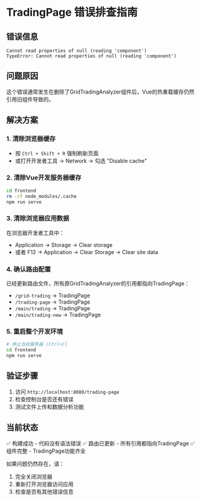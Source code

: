 # TradingPage 错误排查指南

## 错误信息
```
Cannot read properties of null (reading 'component')
TypeError: Cannot read properties of null (reading 'component')
```

## 问题原因
这个错误通常发生在删除了GridTradingAnalyzer组件后，Vue的热重载缓存仍然引用旧组件导致的。

## 解决方案

### 1. 清除浏览器缓存
- 按 `Ctrl + Shift + R` 强制刷新页面
- 或打开开发者工具 → Network → 勾选 "Disable cache"

### 2. 清除Vue开发服务器缓存
```bash
cd frontend
rm -rf node_modules/.cache
npm run serve
```

### 3. 清除浏览器应用数据
在浏览器开发者工具中：
- Application → Storage → Clear storage
- 或者 F12 → Application → Clear Storage → Clear site data

### 4. 确认路由配置
已经更新路由文件，所有原GridTradingAnalyzer的引用都指向TradingPage：

- `/grid-trading` → TradingPage
- `/trading-page` → TradingPage  
- `/main/trading` → TradingPage
- `/main/trading-new` → TradingPage

### 5. 重启整个开发环境
```bash
# 停止当前服务器 (Ctrl+C)
cd frontend
npm run serve
```

## 验证步骤
1. 访问 `http://localhost:8080/trading-page`
2. 检查控制台是否还有错误
3. 测试文件上传和数据分析功能

## 当前状态
✅ 构建成功 - 代码没有语法错误
✅ 路由已更新 - 所有引用都指向TradingPage
✅ 组件完整 - TradingPage功能齐全

如果问题仍然存在，请：
1. 完全关闭浏览器
2. 重新打开浏览器访问应用
3. 检查是否有其他错误信息